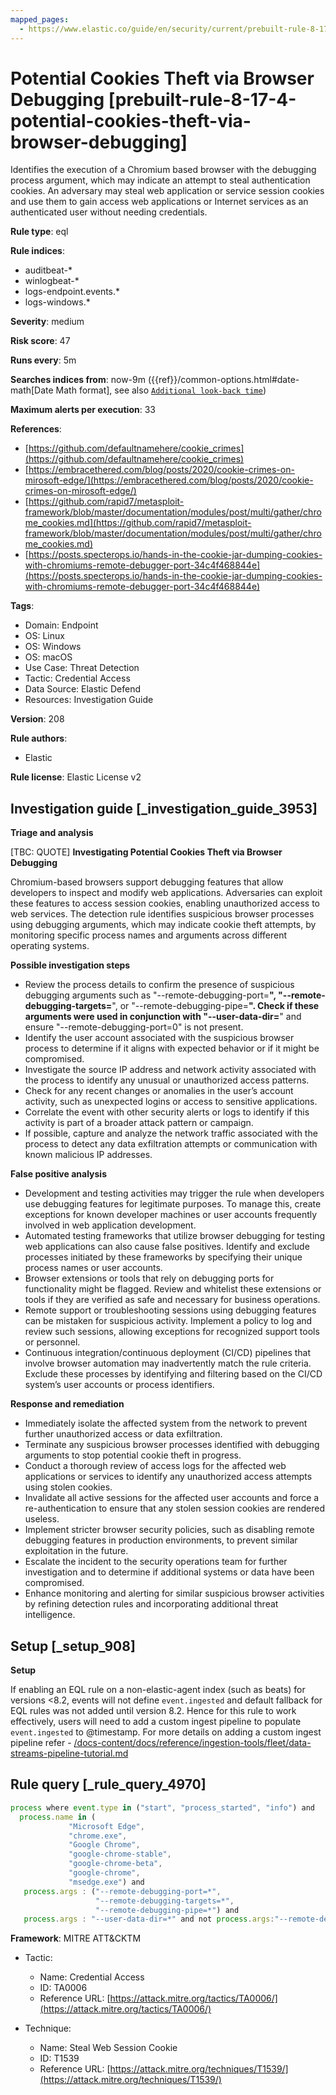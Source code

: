 ```yaml
---
mapped_pages:
  - https://www.elastic.co/guide/en/security/current/prebuilt-rule-8-17-4-potential-cookies-theft-via-browser-debugging.html
---
```


# Potential Cookies Theft via Browser Debugging [prebuilt-rule-8-17-4-potential-cookies-theft-via-browser-debugging]

Identifies the execution of a Chromium based browser with the debugging process argument, which may indicate an attempt to steal authentication cookies. An adversary may steal web application or service session cookies and use them to gain access web applications or Internet services as an authenticated user without needing credentials.

**Rule type**: eql

**Rule indices**:

* auditbeat-*
* winlogbeat-*
* logs-endpoint.events.*
* logs-windows.*

**Severity**: medium

**Risk score**: 47

**Runs every**: 5m

**Searches indices from**: now-9m ({{ref}}/common-options.html#date-math[Date Math format], see also [`Additional look-back time`](docs-content://solutions/security/detect-and-alert/create-detection-rule.md#rule-schedule))

**Maximum alerts per execution**: 33

**References**:

* [https://github.com/defaultnamehere/cookie_crimes](https://github.com/defaultnamehere/cookie_crimes)
* [https://embracethered.com/blog/posts/2020/cookie-crimes-on-mirosoft-edge/](https://embracethered.com/blog/posts/2020/cookie-crimes-on-mirosoft-edge/)
* [https://github.com/rapid7/metasploit-framework/blob/master/documentation/modules/post/multi/gather/chrome_cookies.md](https://github.com/rapid7/metasploit-framework/blob/master/documentation/modules/post/multi/gather/chrome_cookies.md)
* [https://posts.specterops.io/hands-in-the-cookie-jar-dumping-cookies-with-chromiums-remote-debugger-port-34c4f468844e](https://posts.specterops.io/hands-in-the-cookie-jar-dumping-cookies-with-chromiums-remote-debugger-port-34c4f468844e)

**Tags**:

* Domain: Endpoint
* OS: Linux
* OS: Windows
* OS: macOS
* Use Case: Threat Detection
* Tactic: Credential Access
* Data Source: Elastic Defend
* Resources: Investigation Guide

**Version**: 208

**Rule authors**:

* Elastic

**Rule license**: Elastic License v2

## Investigation guide [_investigation_guide_3953]

**Triage and analysis**

[TBC: QUOTE]
**Investigating Potential Cookies Theft via Browser Debugging**

Chromium-based browsers support debugging features that allow developers to inspect and modify web applications. Adversaries can exploit these features to access session cookies, enabling unauthorized access to web services. The detection rule identifies suspicious browser processes using debugging arguments, which may indicate cookie theft attempts, by monitoring specific process names and arguments across different operating systems.

**Possible investigation steps**

* Review the process details to confirm the presence of suspicious debugging arguments such as "--remote-debugging-port=**", "--remote-debugging-targets=**", or "--remote-debugging-pipe=**". Check if these arguments were used in conjunction with "--user-data-dir=**" and ensure "--remote-debugging-port=0" is not present.
* Identify the user account associated with the suspicious browser process to determine if it aligns with expected behavior or if it might be compromised.
* Investigate the source IP address and network activity associated with the process to identify any unusual or unauthorized access patterns.
* Check for any recent changes or anomalies in the user’s account activity, such as unexpected logins or access to sensitive applications.
* Correlate the event with other security alerts or logs to identify if this activity is part of a broader attack pattern or campaign.
* If possible, capture and analyze the network traffic associated with the process to detect any data exfiltration attempts or communication with known malicious IP addresses.

**False positive analysis**

* Development and testing activities may trigger the rule when developers use debugging features for legitimate purposes. To manage this, create exceptions for known developer machines or user accounts frequently involved in web application development.
* Automated testing frameworks that utilize browser debugging for testing web applications can also cause false positives. Identify and exclude processes initiated by these frameworks by specifying their unique process names or user accounts.
* Browser extensions or tools that rely on debugging ports for functionality might be flagged. Review and whitelist these extensions or tools if they are verified as safe and necessary for business operations.
* Remote support or troubleshooting sessions using debugging features can be mistaken for suspicious activity. Implement a policy to log and review such sessions, allowing exceptions for recognized support tools or personnel.
* Continuous integration/continuous deployment (CI/CD) pipelines that involve browser automation may inadvertently match the rule criteria. Exclude these processes by identifying and filtering based on the CI/CD system’s user accounts or process identifiers.

**Response and remediation**

* Immediately isolate the affected system from the network to prevent further unauthorized access or data exfiltration.
* Terminate any suspicious browser processes identified with debugging arguments to stop potential cookie theft in progress.
* Conduct a thorough review of access logs for the affected web applications or services to identify any unauthorized access attempts using stolen cookies.
* Invalidate all active sessions for the affected user accounts and force a re-authentication to ensure that any stolen session cookies are rendered useless.
* Implement stricter browser security policies, such as disabling remote debugging features in production environments, to prevent similar exploitation in the future.
* Escalate the incident to the security operations team for further investigation and to determine if additional systems or data have been compromised.
* Enhance monitoring and alerting for similar suspicious browser activities by refining detection rules and incorporating additional threat intelligence.


## Setup [_setup_908]

**Setup**

If enabling an EQL rule on a non-elastic-agent index (such as beats) for versions <8.2, events will not define `event.ingested` and default fallback for EQL rules was not added until version 8.2. Hence for this rule to work effectively, users will need to add a custom ingest pipeline to populate `event.ingested` to @timestamp. For more details on adding a custom ingest pipeline refer - [/docs-content/docs/reference/ingestion-tools/fleet/data-streams-pipeline-tutorial.md](docs-content://reference/ingestion-tools/fleet/data-streams-pipeline-tutorial.md)


## Rule query [_rule_query_4970]

```js
process where event.type in ("start", "process_started", "info") and
  process.name in (
             "Microsoft Edge",
             "chrome.exe",
             "Google Chrome",
             "google-chrome-stable",
             "google-chrome-beta",
             "google-chrome",
             "msedge.exe") and
   process.args : ("--remote-debugging-port=*",
                   "--remote-debugging-targets=*",
                   "--remote-debugging-pipe=*") and
   process.args : "--user-data-dir=*" and not process.args:"--remote-debugging-port=0"
```

**Framework**: MITRE ATT&CKTM

* Tactic:

    * Name: Credential Access
    * ID: TA0006
    * Reference URL: [https://attack.mitre.org/tactics/TA0006/](https://attack.mitre.org/tactics/TA0006/)

* Technique:

    * Name: Steal Web Session Cookie
    * ID: T1539
    * Reference URL: [https://attack.mitre.org/techniques/T1539/](https://attack.mitre.org/techniques/T1539/)



